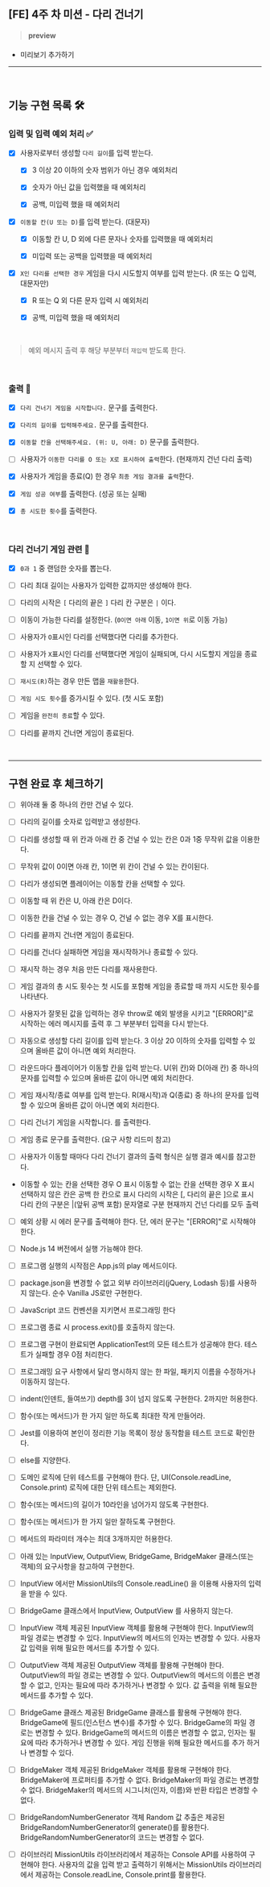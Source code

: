 ## [FE] 4주 차 미션 - 다리 건너기

> #### preview

- 미리보기 추가하기

---

<br/>

## 기능 구현 목록 🛠

### 입력 및 입력 예외 처리 ✅

- [x] 사용자로부터 생성할 `다리 길이`를 입력 받는다.

  - [x] 3 이상 20 이하의 숫자 범위가 아닌 경우 예외처리

  - [x] 숫자가 아닌 값을 입력했을 때 예외처리

  - [x] 공백, 미입력 했을 때 예외처리

- [x] `이동할 칸(U 또는 D)`를 입력 받는다. (대문자)

  - [x] 이동할 칸 U, D 외에 다른 문자나 숫자를 입력했을 때 예외처리

  - [x] 미입력 또는 공백을 입력했을 때 예외처리

- [x] `X인 다리를 선택한 경우` 게임을 다시 시도할지 여부를 입력 받는다. (R 또는 Q 입력, 대문자만)

  - [x] R 또는 Q 외 다른 문자 입력 시 예외처리

  - [x] 공백, 미입력 했을 때 예외처리

<br/>

> 예외 메시지 출력 후 해당 부분부터 `재입력` 받도록 한다.

<br/>

### 출력 💌

- [x] `다리 건너기 게임을 시작합니다.` 문구를 출력한다.

- [x] `다리의 길이를 입력해주세요.` 문구를 출력한다.

- [x] `이동할 칸을 선택해주세요. (위: U, 아래: D)` 문구를 출력한다.

- [ ] 사용자가 `이동한 다리를 O 또는 X로 표시하여 출력`한다. (현재까지 건넌 다리 출력)

- [x] 사용자가 게임을 종료(Q) 한 경우 `최종 게임 결과를 출력`한다.

- [x] `게임 성공 여부`를 출력한다. (성공 또는 실패)

- [x] `총 시도한 횟수`를 출력한다.

<br/>

### 다리 건너기 게임 관련 🏁

- [x] `0과 1` 중 랜덤한 숫자를 뽑는다.

- [ ] 다리 최대 길이는 사용자가 입력한 값까지만 생성해야 한다.

- [ ] 다리의 시작은 `[` 다리의 끝은 `]` 다리 칸 구분은 `|` 이다.

- [ ] 이동이 가능한 다리를 설정한다. (`0이면 아래` 이동, `1이면 위`로 이동 가능)

- [ ] 사용자가 `O`표시인 다리를 선택했다면 다리를 추가한다.

- [ ] 사용자가 `X`표시인 다리를 선택했다면 게임이 실패되며, 다시 시도할지 게임을 종료할 지 선택할 수 있다.

- [ ] `재시도(R)`하는 경우 만든 맵을 `재활용`한다.

- [ ] `게임 시도 횟수`를 증가시킬 수 있다. (첫 시도 포함)

- [ ] 게임을 `완전히 종료`할 수 있다.

- [ ] 다리를 끝까지 건너면 게임이 종료된다.

<br/>

---

## 구현 완료 후 체크하기

- [ ] 위아래 둘 중 하나의 칸만 건널 수 있다.

- [ ] 다리의 길이를 숫자로 입력받고 생성한다.

- [ ] 다리를 생성할 때 위 칸과 아래 칸 중 건널 수 있는 칸은 0과 1중 무작위 값을 이용한다.

- [ ] 무작위 값이 0이면 아래 칸, 1이면 위 칸이 건널 수 있는 칸이된다.

- [ ] 다리가 생성되면 플레이어는 이동할 칸을 선택할 수 있다.

- [ ] 이동할 때 위 칸은 U, 아래 칸은 D이다.

- [ ] 이동한 칸을 건널 수 있는 경우 O, 건널 수 없는 경우 X를 표시한다.

- [ ] 다리를 끝까지 건너면 게임이 종료된다.

- [ ] 다리를 건너다 실패하면 게임을 재시작하거나 종료할 수 있다.

- [ ] 재시작 하는 경우 처음 만든 다리를 재사용한다.

- [ ] 게임 결과의 총 시도 횟수는 첫 시도를 포함해 게임을 종료할 때 까지 시도한 횟수를 나타낸다.

- [ ] 사용자가 잘못된 값을 입력하는 경우 throw로 예외 발생을 시키고 "[ERROR]"로 시작하는 에러 메시지를 출력 후 그 부분부터 입력을 다시 받는다.

- [ ] 자동으로 생성할 다리 길이를 입력 받는다. 3 이상 20 이하의 숫자를 입력할 수 있으며 올바른 값이 아니면 예외 처리한다.

- [ ] 라운드마다 플레이어가 이동할 칸을 입력 받는다. U(위 칸)와 D(아래 칸) 중 하나의 문자를 입력할 수 있으며 올바른 값이 아니면 예외 처리한다.

- [ ] 게임 재시작/종료 여부를 입력 받는다. R(재시작)과 Q(종료) 중 하나의 문자를 입력할 수 있으며 올바른 값이 아니면 예외 처리한다.

- [ ] 다리 건너기 게임을 시작합니다. 를 출력한다.

- [ ] 게임 종료 문구를 출력한다. (요구 사항 리드미 참고)

- [ ] 사용자가 이동할 때마다 다리 건너기 결과의 출력 형식은 실행 결과 예시를 참고한다.

- 이동할 수 있는 칸을 선택한 경우 O 표시
  이동할 수 없는 칸을 선택한 경우 X 표시
  선택하지 않은 칸은 공백 한 칸으로 표시
  다리의 시작은 [, 다리의 끝은 ]으로 표시
  다리 칸의 구분은 |(앞뒤 공백 포함) 문자열로 구분
  현재까지 건넌 다리를 모두 출력

- [ ] 예외 상황 시 에러 문구를 출력해야 한다. 단, 에러 문구는 "[ERROR]"로 시작해야 한다.

- [ ] Node.js 14 버전에서 실행 가능해야 한다.

- [ ] 프로그램 실행의 시작점은 App.js의 play 메서드이다.

- [ ] package.json을 변경할 수 없고 외부 라이브러리(jQuery, Lodash 등)를 사용하지 않는다. 순수 Vanilla JS로만 구현한다.

- [ ] JavaScript 코드 컨벤션을 지키면서 프로그래밍 한다

- [ ] 프로그램 종료 시 process.exit()를 호출하지 않는다.

- [ ] 프로그램 구현이 완료되면 ApplicationTest의 모든 테스트가 성공해야 한다. 테스트가 실패할 경우 0점 처리한다.

- [ ] 프로그래밍 요구 사항에서 달리 명시하지 않는 한 파일, 패키지 이름을 수정하거나 이동하지 않는다.

- [ ] indent(인덴트, 들여쓰기) depth를 3이 넘지 않도록 구현한다. 2까지만 허용한다.

- [ ] 함수(또는 메서드)가 한 가지 일만 하도록 최대한 작게 만들어라.

- [ ] Jest를 이용하여 본인이 정리한 기능 목록이 정상 동작함을 테스트 코드로 확인한다.

- [ ] else를 지양한다.

- [ ] 도메인 로직에 단위 테스트를 구현해야 한다. 단, UI(Console.readLine, Console.print) 로직에 대한 단위 테스트는 제외한다.

- [ ] 함수(또는 메서드)의 길이가 10라인을 넘어가지 않도록 구현한다.

- [ ] 함수(또는 메서드)가 한 가지 일만 잘하도록 구현한다.

- [ ] 메서드의 파라미터 개수는 최대 3개까지만 허용한다.

- [ ] 아래 있는 InputView, OutputView, BridgeGame, BridgeMaker 클래스(또는 객체)의 요구사항을 참고하여 구현한다.

- [ ] InputView 에서만 MissionUtils의 Console.readLine() 을 이용해 사용자의 입력을 받을 수 있다.

- [ ] BridgeGame 클래스에서 InputView, OutputView 를 사용하지 않는다.

- [ ] InputView 객체
      제공된 InputView 객체를 활용해 구현해야 한다.
      InputView의 파일 경로는 변경할 수 있다.
      InputView의 메서드의 인자는 변경할 수 있다.
      사용자 값 입력을 위해 필요한 메서드를 추가할 수 있다.

- [ ] OutputView 객체
      제공된 OutputView 객체를 활용해 구현해야 한다.
      OutputView의 파일 경로는 변경할 수 있다.
      OutputView의 메서드의 이름은 변경할 수 없고, 인자는 필요에 따라 추가하거나 변경할 수 있다.
      값 출력을 위해 필요한 메서드를 추가할 수 있다.

- [ ] BridgeGame 클래스
      제공된 BridgeGame 클래스를 활용해 구현해야 한다.
      BridgeGame에 필드(인스턴스 변수)를 추가할 수 있다.
      BridgeGame의 파일 경로는 변경할 수 있다.
      BridgeGame의 메서드의 이름은 변경할 수 없고, 인자는 필요에 따라 추가하거나 변경할 수 있다.
      게임 진행을 위해 필요한 메서드를 추가 하거나 변경할 수 있다.

- [ ] BridgeMaker 객체
      제공된 BridgeMaker 객체를 활용해 구현해야 한다.
      BridgeMaker에 프로퍼티를 추가할 수 없다.
      BridgeMaker의 파일 경로는 변경할 수 없다.
      BridgeMaker의 메서드의 시그니처(인자, 이름)와 반환 타입은 변경할 수 없다.

- [ ] BridgeRandomNumberGenerator 객체
      Random 값 추출은 제공된 BridgeRandomNumberGenerator의 generate()를 활용한다.
      BridgeRandomNumberGenerator의 코드는 변경할 수 없다.

- [ ] 라이브러리
      MissionUtils 라이브러리에서 제공하는 Console API를 사용하여 구현해야 한다.
      사용자의 값을 입력 받고 출력하기 위해서는 MissionUtils 라이브러리에서 제공하는 Console.readLine, Console.print를 활용한다.
